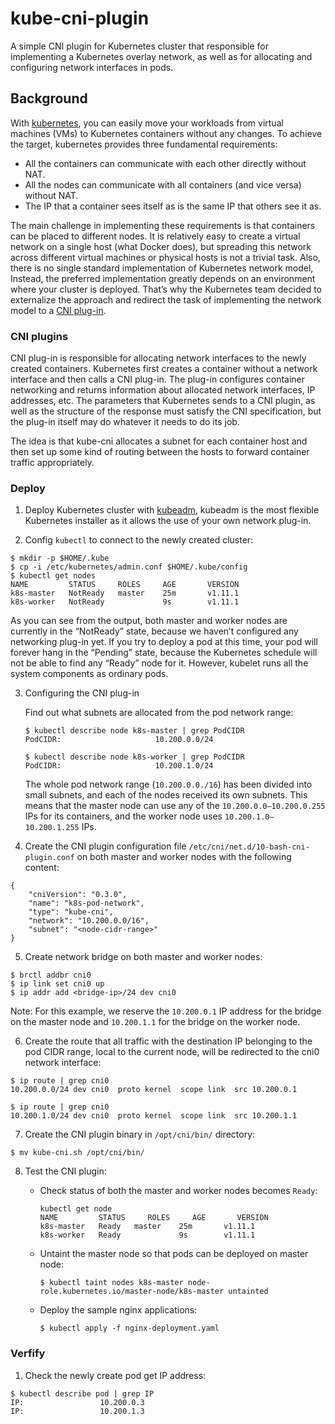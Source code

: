 # kube-cni-plugin

A simple CNI plugin for Kubernetes cluster that responsible for implementing a Kubernetes overlay network, as well as for allocating and configuring network interfaces in pods.

## Background

With [kubernetes](https://kubernetes.io/), you can easily move your workloads from virtual machines (VMs) to Kubernetes containers without any changes. To achieve the target, kubernetes provides three fundamental requirements:

- All the containers can communicate with each other directly without NAT.
- All the nodes can communicate with all containers (and vice versa) without NAT.
- The IP that a container sees itself as is the same IP that others see it as.

The main challenge in implementing these requirements is that containers can be placed to different nodes. It is relatively easy to create a virtual network on a single host (what Docker does), but spreading this network across different virtual machines or physical hosts is not a trivial task. Also, there is no single standard implementation of Kubernetes network model, Instead, the preferred implementation greatly depends on an environment where your cluster is deployed. That’s why the Kubernetes team decided to externalize the approach and redirect the task of implementing the network model to a [CNI plug-in](https://kubernetes.io/docs/concepts/extend-kubernetes/compute-storage-net/network-plugins/).

### CNI plugins

CNI plug-in is responsible for allocating network interfaces to the newly created containers. Kubernetes first creates a container without a network interface and then calls a CNI plug-in. The plug-in configures container networking and returns information about allocated network interfaces, IP addresses, etc. The parameters that Kubernetes sends to a CNI plugin, as well as the structure of the response must satisfy the CNI specification, but the plug-in itself may do whatever it needs to do its job.

The idea is that kube-cni allocates a subnet for each container host and then set up some kind of routing between the hosts to forward container traffic appropriately.

### Deploy

1. Deploy Kubernetes cluster with [kubeadm](https://kubernetes.io/docs/setup/independent/create-cluster-kubeadm/), kubeadm is the most flexible Kubernetes installer as it allows the use of your own network plug-in.

2. Config `kubectl` to connect to the newly created cluster:

```
$ mkdir -p $HOME/.kube
$ cp -i /etc/kubernetes/admin.conf $HOME/.kube/config
$ kubectl get nodes
NAME         STATUS     ROLES     AGE       VERSION
k8s-master   NotReady   master    25m       v1.11.1
k8s-worker   NotReady             9s        v1.11.1
```

As you can see from the output, both master and worker nodes are currently in the “NotReady” state, because we haven’t configured any networking plug-in yet. If you try to deploy a pod at this time, your pod will forever hang in the “Pending” state, because the Kubernetes schedule will not be able to find any “Ready” node for it. However, kubelet runs all the system components as ordinary pods.

3. Configuring the CNI plug-in

   Find out what subnets are allocated from the pod network range:
   ```
   $ kubectl describe node k8s-master | grep PodCIDR
   PodCIDR:                     10.200.0.0/24

   $ kubectl describe node k8s-worker | grep PodCIDR
   PodCIDR:                     10.200.1.0/24
   ```

   The whole pod network range (`10.200.0.0./16`) has been divided into small subnets, and each of the nodes received its own subnets. This means that the master node can use any of the `10.200.0.0–10.200.0.255` IPs for its containers, and the worker node uses `10.200.1.0–10.200.1.255` IPs.

4. Create the CNI plugin configuration file `/etc/cni/net.d/10-bash-cni-plugin.conf` on both master and worker nodes with the following content:

```
{
    "cniVersion": "0.3.0",
    "name": "k8s-pod-network",
    "type": "kube-cni",
    "network": "10.200.0.0/16",
    "subnet": "<node-cidr-range>"
}
```

5. Create network bridge on both master and worker nodes:

```
$ brctl addbr cni0
$ ip link set cni0 up
$ ip addr add <bridge-ip>/24 dev cni0
```

Note: For this example, we reserve the `10.200.0.1` IP address for the bridge on the master node and `10.200.1.1` for the bridge on the worker node.

6. Create the route that all traffic with the destination IP belonging to the pod CIDR range, local to the current node, will be redirected to the cni0 network interface:

```
$ ip route | grep cni0
10.200.0.0/24 dev cni0  proto kernel  scope link  src 10.200.0.1

$ ip route | grep cni0
10.200.1.0/24 dev cni0  proto kernel  scope link  src 10.200.1.1
```

7. Create the CNI plugin binary in `/opt/cni/bin/` directory:

```
$ mv kube-cni.sh /opt/cni/bin/
```

8. Test the CNI plugin:

   - Check status of both the master and worker nodes becomes `Ready`:
   
      ```
      kubectl get node
      NAME         STATUS     ROLES     AGE       VERSION
      k8s-master   Ready   master    25m       v1.11.1
      k8s-worker   Ready             9s        v1.11.1
      ```
   - Untaint the master node so that pods can be deployed on master node:

     ```
     $ kubectl taint nodes k8s-master node-role.kubernetes.io/master-node/k8s-master untainted
     ```

   - Deploy the sample nginx applications:

     ```
     $ kubectl apply -f nginx-deployment.yaml
     ```

### Verfify

1. Check the newly create pod get IP address:

```
$ kubectl describe pod | grep IP
IP:                 10.200.0.3
IP:                 10.200.1.3
```
